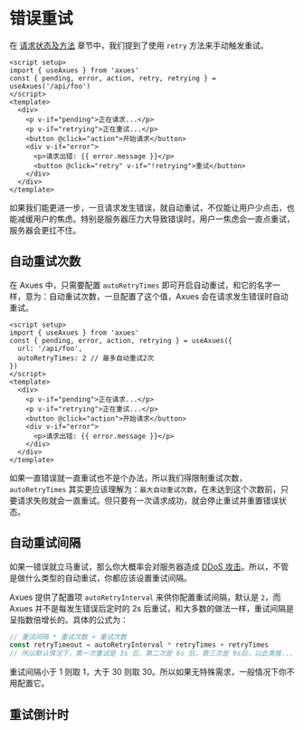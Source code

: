 # 错误重试

在 [请求状态及方法](./request-states-and-methods#错误重试-retry-retrying-retrytimes) 章节中，我们提到了使用 `retry` 方法来手动触发重试。

```vue
<script setup>
import { useAxues } from 'axues'
const { pending, error, action, retry, retrying } = useAxues('/api/foo')
</script>
<template>
  <div>
    <p v-if="pending">正在请求...</p>
    <p v-if="retrying">正在重试...</p>
    <button @click="action">开始请求</button>
    <div v-if="error">
      <p>请求出错: {{ error.message }}</p>
      <button @click="retry" v-if="!retrying">重试</button>
    </div>
  </div>
</template>
```

如果我们能更进一步，一旦请求发生错误，就自动重试，不仅能让用户少点击，也能减缓用户的焦虑。特别是服务器压力大导致错误时，用户一焦虑会一直点重试，服务器会更扛不住。

## 自动重试次数

在 Axues 中，只需要配置 `autoRetryTimes` 即可开启自动重试，和它的名字一样，意为：自动重试次数，一旦配置了这个值，Axues 会在请求发生错误时自动重试。

```vue
<script setup>
import { useAxues } from 'axues'
const { pending, error, action, retrying } = useAxues({
  url: '/api/foo',
  autoRetryTimes: 2 // 最多自动重试2次
})
</script>
<template>
  <div>
    <p v-if="pending">正在请求...</p>
    <p v-if="retrying">正在重试...</p>
    <button @click="action">开始请求</button>
    <div v-if="error">
      <p>请求出错: {{ error.message }}</p>
    </div>
  </div>
</template>
```

如果一直错误就一直重试也不是个办法，所以我们得限制重试次数，`autoRetryTimes` 其实更应该理解为：`最大自动重试次数`，在未达到这个次数前，只要请求失败就会一直重试。但只要有一次请求成功，就会停止重试并重置错误状态。

## 自动重试间隔

如果一错误就立马重试，那么你大概率会对服务器造成 [DDoS 攻击](https://zh.wikipedia.org/zh-cn/%E9%98%BB%E6%96%B7%E6%9C%8D%E5%8B%99%E6%94%BB%E6%93%8A)。所以，不管是做什么类型的自动重试，你都应该设置重试间隔。

Axues 提供了配置项 `autoRetryInterval` 来供你配置重试间隔，默认是 `2`，而 Axues 并不是每发生错误后定时的 2s 后重试，和大多数的做法一样，重试间隔是呈指数倍增长的。具体的公式为：

```javascript
// 重试间隔 * 重试次数 + 重试次数
const retryTimeout = autoRetryInterval * retryTimes + retryTimes
// 所以默认情况下，第一次重试是 3s 后，第二次是 6s 后，第三次是 9s后，以此类推...
```

重试间隔小于 1 则取 1，大于 30 则取 30。所以如果无特殊需求，一般情况下你不用配置它。

## 重试倒计时
